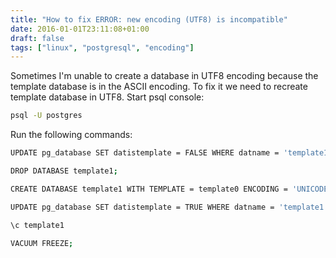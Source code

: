 ```yaml
---
title: "How to fix ERROR: new encoding (UTF8) is incompatible"
date: 2016-01-01T23:11:08+01:00
draft: false
tags: ["linux", "postgresql", "encoding"]
---
```


Sometimes I'm unable to create a database in UTF8 encoding because the template database is in the ASCII encoding. To fix it we need to recreate template database in UTF8. Start psql console:
```bash
psql -U postgres
```

Run the following commands:
```bash
UPDATE pg_database SET datistemplate = FALSE WHERE datname = 'template1';

DROP DATABASE template1;

CREATE DATABASE template1 WITH TEMPLATE = template0 ENCODING = 'UNICODE';

UPDATE pg_database SET datistemplate = TRUE WHERE datname = 'template1';

\c template1

VACUUM FREEZE;
```
